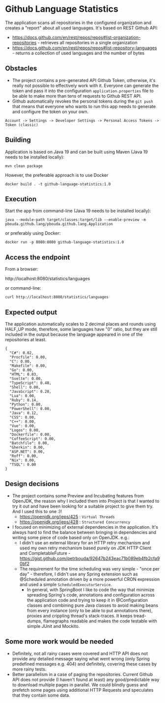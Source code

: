 # Github Language Statistics

The application scans all repositories in the configured organization and creates a "report" about all used languages.
It's based on REST Github API: 

- https://docs.github.com/en/rest/repos/repos#list-organization-repositories - retrieves all repositories in a single organization
- https://docs.github.com/en/rest/repos/repos#list-repository-languages - returns a collection of used languages and the number of bytes

## Obstacles

- The project contains a pre-generated API Github Token, otherwise, it's really not possible to effectively work with it. 
Everyone can generate the token and pass it into the configuration `application.properties` file to be able to make more 
than tens of requests to Github REST API.
- Github automatically revokes the personal tokens during the `git push` that means that everyone who wants to run this app 
needs to generate and configure the token on your own.

```
Account -> Settings -> Developer Settings -> Personal Access Tokens -> Token (classic)
```

## Building

Application is based on Java 19 and can be built using Maven (Java 19 needs to be installed locally):

```
mvn clean package
```

However, the preferable approach is to use Docker 

```
docker build . -t github-language-statistics:1.0
```

## Execution

Start the app from command-line (Java 19 needs to be installed locally):

```
java --module-path target/classes:target/lib --enable-preview -m pbouda.github.lang/pbouda.github.lang.Application
```

or preferably using Docker:

```
docker run -p 8080:8080 github-language-statistics:1.0
```

## Access the endpoint 

From a browser:

http://localhost:8080/statistics/languages

or command-line:

```
curl http://localhost:8080/statistics/languages
```

## Expected output

The application automatically scales to 2 decimal places and rounds using HALF_UP mode, therefore, some languages have "0" ratio,
but they are still included in the output because the language appeared in one of the repositories at least.

```
{
  "C#": 0.02,
  "Procfile": 0.00,
  "C": 0.00,
  "Makefile": 0.00,
  "Go": 0.00,
  "HTML": 0.03,
  "Svelte": 0.00,
  "TypeScript": 0.48,
  "Shell": 0.00,
  "JavaScript": 0.20,
  "Lua": 0.00,
  "Ruby": 0.14,
  "Python": 0.00,
  "PowerShell": 0.00,
  "Java": 0.12,
  "CSS": 0.00,
  "C++": 0.00,
  "Vue": 0.00,
  "Logos": 0.00,
  "Dockerfile": 0.00,
  "CoffeeScript": 0.00,
  "Batchfile": 0.00,
  "Gherkin": 0.00,
  "ASP.NET": 0.00,
  "Roff": 0.00,
  "Nix": 0.00,
  "TSQL": 0.00
}
```

## Design decisions

- The project contains some Preview and Incubating features from OpenJDK, the reason why I included them into Project is that 
I wanted to try it out and have been looking for a suitable project to give them try. And I used this to one :)! 
  - https://openjdk.org/jeps/425 : `Virtual Threads`
  - https://openjdk.org/jeps/428 : `Structured Concurrency`
- I focused on minimizing of external dependencies in the application. It's always hard to find the balance between bringing in 
dependencies and writing some piece of code based only on OpenJDK. e.g.:
  - I didn't use an external library for an HTTP retry mechanism and used my own retry mechanism based purely on JDK HTTP Client 
  and CompletableFuture - https://gist.github.com/petrbouda/92647b243eac71b089eb4fb2cfa90bf2
  - The requirement for the time scheduling was very simple - "once per day" - therefore, I didn't use any Spring extension 
  such as @Scheduled annotation driven by a more powerful CRON expression and used a simple `ScheduledExecutorService`.
    - In general, with SpringBoot I like to code the way that minimize spreading Spring's code, annotations and configuration across
    the application code and trying to keep it in @Configuration classes and combining pure Java classes to avoid making beans from every 
    instance (only to be able to put annotations there), proxies and crippling thread's stack-traces. 
    It keeps tread-dumps, flamegraphs readable and makes the code testable with simple JUnit and Mockito.

## Some more work would be needed

- Definitely, not all rainy cases were covered and HTTP API does not provide any detailed message saying what went wrong
(only Spring predefined messages e.g. 404) and definitely, covering these cases by more rainy tests.
- Better parallelism in a case of paging the repositories. Current Github API does not provide (I haven't found at least) 
any good/predictable way to download multiple pages in parallel. We could blindly guess and prefetch some pages using additional 
HTTP Requests and speculates that they contain some data.

